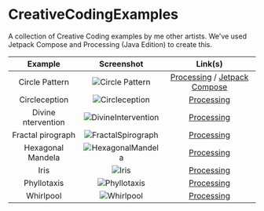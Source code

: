 # CreativeCodingExamples

A collection of Creative Coding examples by me other artists. We've used Jetpack Compose and Processing (Java Edition) to create this.


| Example | Screenshot | Link(s)  |
| :---:   | :-: | :-: |
| Circle Pattern | ![Circle Pattern](https://user-images.githubusercontent.com/46375353/179366829-64cd405a-9100-42b7-a1e0-e3320285f56c.png) | [Processing](https://github.com/thelumiereguy/CreativeCodingExamples/blob/master/processing/src/main/kotlin/dev/thelumiereguy/examples/circle_pattern/CirclePattern.kt) / [Jetpack Compose](https://github.com/thelumiereguy/CreativeCodingExamples/blob/master/jetpack-compose/src/main/java/dev/thelumiereguy/creative_coding_compose/examples/circle_pattern/DrawCirclePatternComposable.kt) |
| Circleception | ![Circleception](https://user-images.githubusercontent.com/46375353/179367087-85e7421b-b513-4da0-b6f6-681bcd4e477d.png) | [Processing](https://github.com/thelumiereguy/CreativeCodingExamples/blob/master/processing/src/main/kotlin/dev/thelumiereguy/examples/circleception/Circleception.kt) |
| Divine ntervention | ![DivineIntervention](https://user-images.githubusercontent.com/46375353/179367322-707adf6a-3974-4163-be93-ce4be088a96d.png) | [Processing](https://github.com/thelumiereguy/CreativeCodingExamples/blob/master/processing/src/main/kotlin/dev/thelumiereguy/examples/divine_intervention/DivineIntervention.kt) |
| Fractal pirograph | ![FractalSpirograph](https://user-images.githubusercontent.com/46375353/179367414-269f33f1-70be-4b5b-ac15-b163190be50e.png) | [Processing](https://github.com/thelumiereguy/CreativeCodingExamples/blob/master/processing/src/main/kotlin/dev/thelumiereguy/examples/fractal_spiralograph/FractalSpirograph.kt) |
| Hexagonal Mandela | ![HexagonalMandela](https://user-images.githubusercontent.com/46375353/179367484-ec5fdaae-6bce-40c8-8d85-4b5686669a26.png) | [Processing](https://github.com/thelumiereguy/CreativeCodingExamples/blob/master/processing/src/main/kotlin/dev/thelumiereguy/examples/hexagonal_mandela/HexagonalMandela.kt)|
| Iris | ![Iris](https://user-images.githubusercontent.com/46375353/179367667-cd1b3dba-6bdb-4db9-84c8-478bf1c4bfb8.png) | [Processing](https://github.com/thelumiereguy/CreativeCodingExamples/blob/master/processing/src/main/kotlin/dev/thelumiereguy/examples/iris/Iris.kt)|
| Phyllotaxis | ![Phyllotaxis](https://user-images.githubusercontent.com/46375353/179415678-b0a9a4db-4cdd-4a4f-8fdb-ba641a8b4630.png) | [Processing](https://github.com/thelumiereguy/CreativeCodingExamples/blob/master/processing/src/main/kotlin/dev/thelumiereguy/examples/phyllotaxis/Phyllotaxis.kt)|
| Whirlpool | ![Whirlpool](https://user-images.githubusercontent.com/46375353/179419156-b761c125-6e90-43f1-beb1-0f2d146579fc.png) | [Processing](https://github.com/thelumiereguy/CreativeCodingExamples/blob/master/processing/src/main/kotlin/dev/thelumiereguy/examples/whirlpool/Whirlpool.kt)|


